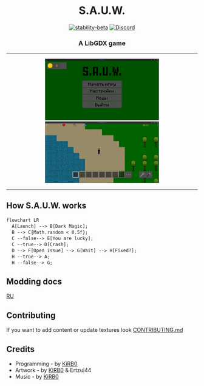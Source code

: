 <div align="center">

# S.A.U.W.

[![stability-beta](https://img.shields.io/badge/stability-beta-33bbff.svg)](https://github.com/mkenney/software-guides/blob/master/STABILITY-BADGES.md#beta)
[![Discord](https://img.shields.io/discord/944172167996780564?color=7289da&label=%D0%A1hat)](https://discord.gg/CPkHRy58dX)

<h3>A LibGDX game</h2>

___

<img src="https://github.com/KirboGames/S.A.U.W.-/raw/master/screenshots/SAUW_Screenshot_2.png" width="300px"/>
<img src="https://github.com/KirboGames/S.A.U.W.-/raw/master/screenshots/SAUW_Screenshot_1.png" width="300px"/>

___

</div>

## How S.A.U.W. works

```mermaid
flowchart LR
  A[Launch] --> B[Dark Magic];
  B --> C{Math.random < 0.5f};
  C --false--> E[You are lucky];
  C --true--> D[Crash];
  D --> F[Open issue] --> G[Wait] --> H[Fixed?];
  H --true--> A;
  H --false--> G;
```

## Modding docs

[RU](https://github.com/KirboGames/S.A.U.W.-/wiki/Home-ru)

## Contributing

If you want to add content or update textures look [CONTRIBUTING.md](docs/CONTRIBUTING.md)

## Credits

* Programming - by [KiRB0](https://github.com/KirboGames)
* Artwork - by [KiRB0](https://github.com/KirboGames) & Ertzui44
* Music - by [KiRB0](https://t.me/KiRB0_official)
